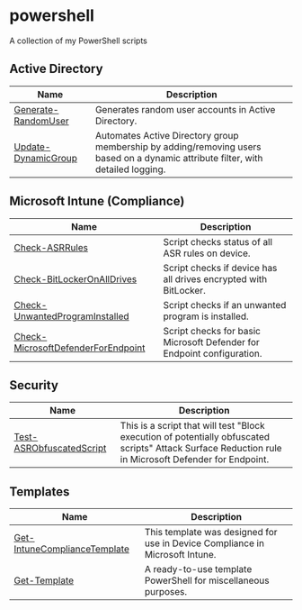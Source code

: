 # powershell

A collection of my PowerShell scripts

## **Active Directory**
|Name|Description|
|-|-|
|[Generate-RandomUser](./scripts/Generate-RandomUser)|Generates random user accounts in Active Directory.|
|[Update-DynamicGroup](./scripts/Update-DynamicGroup)|Automates Active Directory group membership by adding/removing users based on a dynamic attribute filter, with detailed logging.|

## **Microsoft Intune (Compliance)**
|Name|Description|
|-|-|
|[Check-ASRRules](./scripts/Check-ASRRules)|Script checks status of all ASR rules on device.|
|[Check-BitLockerOnAllDrives](./scripts/Check-BitLockerOnAllDrives)|Script checks if device has all drives encrypted with BitLocker.|
|[Check-UnwantedProgramInstalled](./scripts/Check-UnwantedProgramInstalled)|Script checks if an unwanted program is installed.|
|[Check-MicrosoftDefenderForEndpoint](./scripts/Check-MicrosoftDefenderForEndpoint)|Script checks for basic Microsoft Defender for Endpoint configuration.|

## **Security**
|Name|Description|
|-|-|
|[Test-ASRObfuscatedScript](./scripts/Test-ASRObfuscatedScript)|This is a script that will test "Block execution of potentially obfuscated scripts" Attack Surface Reduction rule in Microsoft Defender for Endpoint.|

## **Templates**
|Name|Description|
|-|-|
|[Get-IntuneComplianceTemplate](./scripts/Get-IntuneComplianceTemplate)|This template was designed for use in Device Compliance in Microsoft Intune.|
|[Get-Template](./scripts/Get-Template)|A ready-to-use template PowerShell for miscellaneous purposes.|